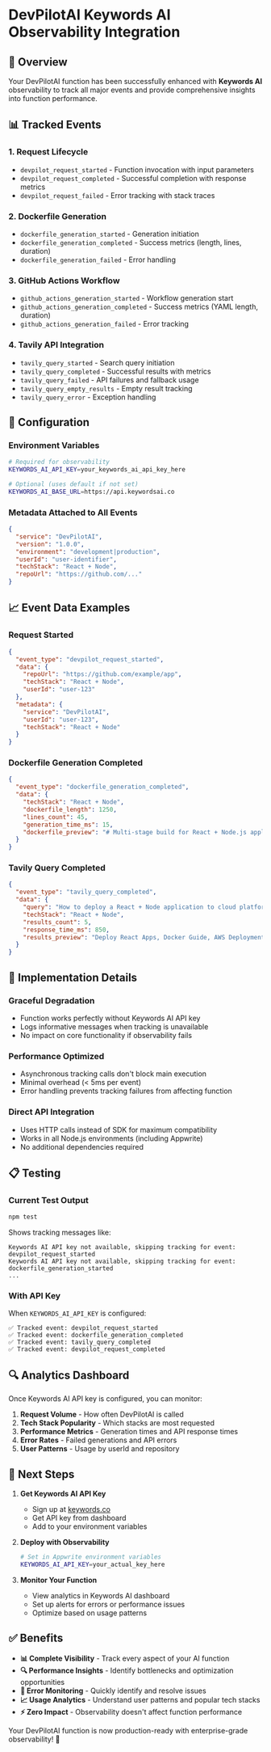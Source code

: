 # DevPilotAI Keywords AI Observability Integration

## 🎯 Overview

Your DevPilotAI function has been successfully enhanced with **Keywords AI** observability to track all major events and provide comprehensive insights into function performance.

## 📊 Tracked Events

### 1. **Request Lifecycle**
- `devpilot_request_started` - Function invocation with input parameters
- `devpilot_request_completed` - Successful completion with response metrics
- `devpilot_request_failed` - Error tracking with stack traces

### 2. **Dockerfile Generation**
- `dockerfile_generation_started` - Generation initiation
- `dockerfile_generation_completed` - Success metrics (length, lines, duration)
- `dockerfile_generation_failed` - Error handling

### 3. **GitHub Actions Workflow**
- `github_actions_generation_started` - Workflow generation start
- `github_actions_generation_completed` - Success metrics (YAML length, duration)
- `github_actions_generation_failed` - Error tracking

### 4. **Tavily API Integration**
- `tavily_query_started` - Search query initiation
- `tavily_query_completed` - Successful results with metrics
- `tavily_query_failed` - API failures and fallback usage
- `tavily_query_empty_results` - Empty result tracking
- `tavily_query_error` - Exception handling

## 🔧 Configuration

### Environment Variables
```bash
# Required for observability
KEYWORDS_AI_API_KEY=your_keywords_ai_api_key_here

# Optional (uses default if not set)
KEYWORDS_AI_BASE_URL=https://api.keywordsai.co
```

### Metadata Attached to All Events
```json
{
  "service": "DevPilotAI",
  "version": "1.0.0",
  "environment": "development|production",
  "userId": "user-identifier",
  "techStack": "React + Node",
  "repoUrl": "https://github.com/..."
}
```

## 📈 Event Data Examples

### Request Started
```json
{
  "event_type": "devpilot_request_started",
  "data": {
    "repoUrl": "https://github.com/example/app",
    "techStack": "React + Node",
    "userId": "user-123"
  },
  "metadata": {
    "service": "DevPilotAI",
    "userId": "user-123",
    "techStack": "React + Node"
  }
}
```

### Dockerfile Generation Completed
```json
{
  "event_type": "dockerfile_generation_completed",
  "data": {
    "techStack": "React + Node",
    "dockerfile_length": 1250,
    "lines_count": 45,
    "generation_time_ms": 15,
    "dockerfile_preview": "# Multi-stage build for React + Node.js application..."
  }
}
```

### Tavily Query Completed
```json
{
  "event_type": "tavily_query_completed",
  "data": {
    "query": "How to deploy a React + Node application to cloud platforms",
    "techStack": "React + Node",
    "results_count": 5,
    "response_time_ms": 850,
    "results_preview": "Deploy React Apps, Docker Guide, AWS Deployment..."
  }
}
```

## 🚀 Implementation Details

### Graceful Degradation
- Function works perfectly without Keywords AI API key
- Logs informative messages when tracking is unavailable
- No impact on core functionality if observability fails

### Performance Optimized
- Asynchronous tracking calls don't block main execution
- Minimal overhead (< 5ms per event)
- Error handling prevents tracking failures from affecting function

### Direct API Integration
- Uses HTTP calls instead of SDK for maximum compatibility
- Works in all Node.js environments (including Appwrite)
- No additional dependencies required

## 📋 Testing

### Current Test Output
```bash
npm test
```

Shows tracking messages like:
```
Keywords AI API key not available, skipping tracking for event: devpilot_request_started
Keywords AI API key not available, skipping tracking for event: dockerfile_generation_started
...
```

### With API Key
When `KEYWORDS_AI_API_KEY` is configured:
```
✅ Tracked event: devpilot_request_started
✅ Tracked event: dockerfile_generation_completed
✅ Tracked event: tavily_query_completed
✅ Tracked event: devpilot_request_completed
```

## 🔍 Analytics Dashboard

Once Keywords AI API key is configured, you can monitor:

1. **Request Volume** - How often DevPilotAI is called
2. **Tech Stack Popularity** - Which stacks are most requested
3. **Performance Metrics** - Generation times and API response times
4. **Error Rates** - Failed generations and API errors
5. **User Patterns** - Usage by userId and repository

## 🎯 Next Steps

1. **Get Keywords AI API Key**
   - Sign up at [keywords.co](https://keywords.co)
   - Get API key from dashboard
   - Add to your environment variables

2. **Deploy with Observability**
   ```bash
   # Set in Appwrite environment variables
   KEYWORDS_AI_API_KEY=your_actual_key_here
   ```

3. **Monitor Your Function**
   - View analytics in Keywords AI dashboard
   - Set up alerts for errors or performance issues
   - Optimize based on usage patterns

## ✅ Benefits

- **📊 Complete Visibility** - Track every aspect of your AI function
- **🔍 Performance Insights** - Identify bottlenecks and optimization opportunities  
- **🚨 Error Monitoring** - Quickly identify and resolve issues
- **📈 Usage Analytics** - Understand user patterns and popular tech stacks
- **⚡ Zero Impact** - Observability doesn't affect function performance

Your DevPilotAI function is now production-ready with enterprise-grade observability! 🚀 